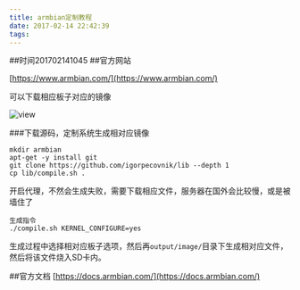 ```yaml
---
title: armbian定制教程
date: 2017-02-14 22:42:39
tags:
---
```



##时间201702141045
##官方网站

[https://www.armbian.com/](https://www.armbian.com/)

可以下载相应板子对应的镜像

![view](http://ohjvpki1b.bkt.clouddn.com/armbian_download.png)

###下载源码，定制系统生成相对应镜像

	mkdir armbian
	apt-get -y install git
	git clone https://github.com/igorpecovnik/lib --depth 1
	cp lib/compile.sh .
开启代理，不然会生成失败，需要下载相应文件，服务器在国外会比较慢，或是被墙住了

	生成指令
	./compile.sh KERNEL_CONFIGURE=yes


生成过程中选择相对应板子选项，然后再`output/image/`目录下生成相对应文件，然后将该文件烧入SD卡内。

##官方文档
[https://docs.armbian.com/](https://docs.armbian.com/)